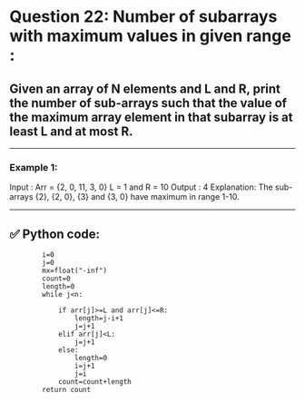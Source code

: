 # Question 22: Number of subarrays with maximum values in given range :

## Given an array of N elements and L and R, print the number of sub-arrays such that the value of the maximum array element in that subarray is at least L and at most R.

---
### Example 1:
Input : 
Arr = {2, 0, 11, 3, 0}
L = 1 and R = 10
Output : 
4
Explanation:
The sub-arrays {2}, {2, 0}, {3} and {3, 0} have maximum in range 1-10.

---
## ✅ Python code:

```
        i=0
        j=0
        mx=float("-inf")
        count=0
        length=0
        while j<n:
            
            if arr[j]>=L and arr[j]<=R:
                length=j-i+1
                j=j+1
            elif arr[j]<L:
                j=j+1
            else:
                length=0
                i=j+1
                j=i
            count=count+length
        return count   
```
